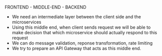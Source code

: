 FRONTEND - MIDDLE-END - BACKEND

- We need an intermediate layer between the client side and the microservices
- Using this middle end, when client sends request we will be able to make decision that which microservice should actually respond to this request
- We can do message validation, reponse transformation, rate limiting
- We try to prepare an API Gateway that acts as this middle end.
